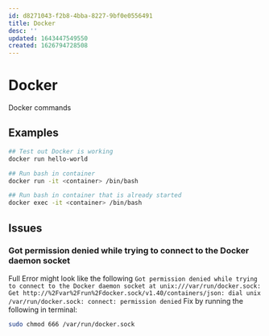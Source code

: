 ```yaml
---
id: d8271043-f2b8-4bba-8227-9bf0e0556491
title: Docker
desc: ''
updated: 1643447549550
created: 1626794728508
---
```


# Docker
Docker commands

## Examples
```bash
## Test out Docker is working
docker run hello-world

## Run bash in container
docker run -it <container> /bin/bash

## Run bash in container that is already started
docker exec -it <container> /bin/bash
```

## Issues

### Got permission denied while trying to connect to the Docker daemon socket
Full Error might look like the following
`Got permission denied while trying to connect to the Docker daemon socket at unix:///var/run/docker.sock: Get http://%2Fvar%2Frun%2Fdocker.sock/v1.40/containers/json: dial unix /var/run/docker.sock: connect: permission denied`
Fix by running the following in terminal:
```bash
sudo chmod 666 /var/run/docker.sock
```
